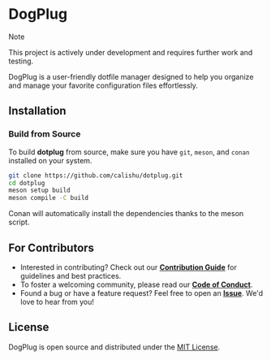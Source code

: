 # DogPlug

> [!NOTE]
> This project is actively under development and requires further work and testing.

DogPlug is a user-friendly dotfile manager designed to help you organize and manage your favorite configuration files effortlessly.

## Installation

### Build from Source
To build **dotplug** from source, make sure you have `git`, `meson`, and `conan` installed on your system.
```bash
git clone https://github.com/calishu/dotplug.git
cd dotplug
meson setup build
meson compile -C build
```
Conan will automatically install the dependencies thanks to the meson script.

## For Contributors

* Interested in contributing? Check out our [**Contribution Guide**](https://github.com/calishu/dotplug/tree/main/.github/CONTRIBUTING.md) for guidelines and best practices.
* To foster a welcoming community, please read our [**Code of Conduct**](https://github.com/calishu/dotplug/tree/main/.github/CODE_OF_CONDUCT.md).
* Found a bug or have a feature request? Feel free to open an [**Issue**](https://github.com/calishu/dotplug/issues). We'd love to hear from you!

## License

DogPlug is open source and distributed under the [MIT License](https://github.com/calishu/dotplug/tree/main/LICENSE).
